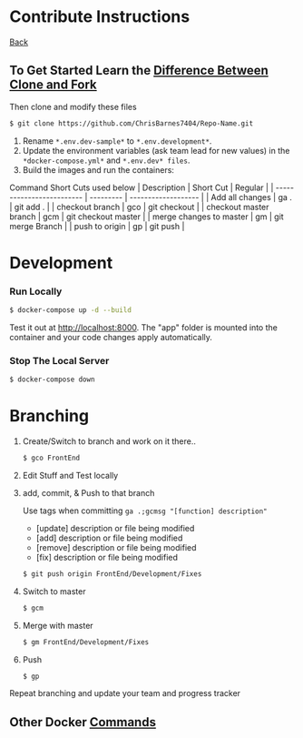 # Contribute Instructions
[Back](./)

## To Get Started Learn the [Difference Between Clone and Fork](https://www.toolsqa.com/git/difference-between-git-clone-and-git-fork/)

Then clone and modify these files
```sh
$ git clone https://github.com/ChrisBarnes7404/Repo-Name.git
```

1. Rename `*.env.dev-sample*` to `*.env.development*`.
2. Update the environment variables (ask team lead for new values) in the `*docker-compose.yml*` and `*.env.dev* files`.
3. Build the images and run the containers:

Command Short Cuts used below
| Description               | Short Cut |       Regular       |
| ------------------------- | --------- | ------------------- |
| Add all changes           |  ga .     | git add .           |
| checkout branch           |  gco      | git checkout        |
| checkout master branch    |  gcm      | git checkout master |
| merge changes to master   |  gm       | git merge Branch    |
| push to origin            |  gp       | git push            |


# Development

### Run Locally
```sh
$ docker-compose up -d --build
```

Test it out at [http://localhost:8000](http://localhost:8000). The "app" folder is mounted into the container and your code changes apply automatically.

### Stop The Local Server
```sh
$ docker-compose down
```

# Branching

1. Create/Switch to branch and work on it there.. 
    ```sh
    $ gco FrontEnd
    ```

2. Edit Stuff and Test locally

3. add, commit, & Push to that branch

    Use tags when committing ```ga .;gcmsg "[function] description"```
    * [update]  description or file being modified
    * [add]     description or file being modified
    * [remove]  description or file being modified
    * [fix]     description or file being modified
    ```sh
    $ git push origin FrontEnd/Development/Fixes
    ```

4. Switch to master
    ```sh
    $ gcm
    ```
5. Merge with master
    ```sh
    $ gm FrontEnd/Development/Fixes
    ```
3. Push
    ```sh
    $ gp
    ```

Repeat branching and update your team and progress tracker


<!-- # Production

Uses gunicorn + nginx.

1. Rename `*.env.prod-sample*` to `*.env.production*` and `*.env.prod.db-sample*` to `*.env.prod.db*`. Update the environment variables (again ask team lead).
2. Build the images and run the containers:

    ```sh
    $ docker-compose -f docker-compose.prod.yml up -d --build
    ```

    Test it out at [http://localhost:1337](http://localhost:1337). No mounted folders. To apply changes, the image must be re-built.

### Stop The Server
```sh
$ docker-compose down
``` -->

## Other Docker [Commands](Docs/Docker-comands.md)
